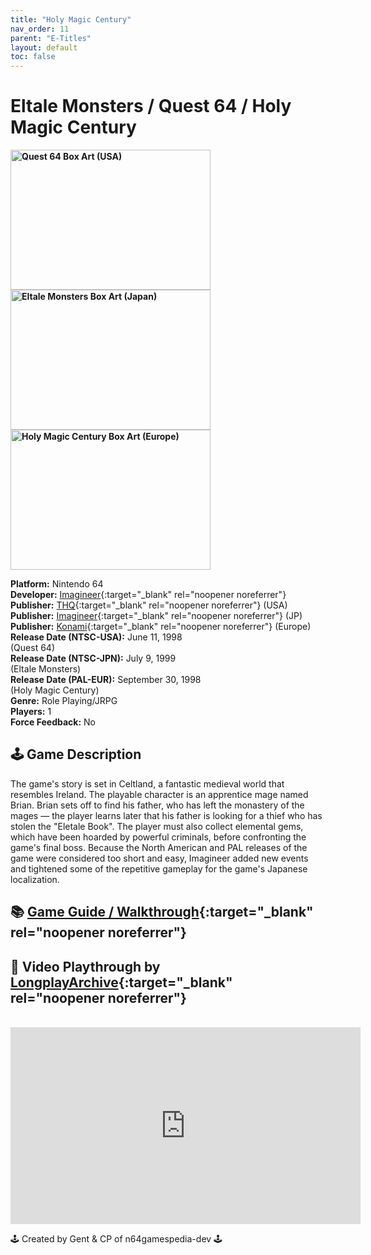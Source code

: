 ```yaml
---
title: "Holy Magic Century"
nav_order: 11
parent: "E-Titles"
layout: default
toc: false
---
```


# Eltale Monsters / Quest 64 / Holy Magic Century

<b>
<img src="https://images.launchbox-app.com/7dbe7358-ad53-48a7-a695-2ea00a0247a6.png" alt="Quest 64 Box Art (USA)" width="320" height="224" />
<img src="https://images.launchbox-app.com/229c5592-d175-492c-bb41-e69368ff78b3.jpg" alt="Eltale Monsters Box Art (Japan)" width="320" height="224" />
<img src="https://images.launchbox-app.com/eebf368a-98fe-4f85-be16-52e7d1066ece.jpg" alt="Holy Magic Century Box Art (Europe)" width="320" height="224" />
</b>

**Platform:** Nintendo 64  
**Developer:** [Imagineer](https://en.wikipedia.org/wiki/Imagineer_(Japanese_company)){:target="_blank" rel="noopener noreferrer"}  
**Publisher:** [THQ](https://en.wikipedia.org/wiki/THQ){:target="_blank" rel="noopener noreferrer"} (USA)  
**Publisher:** [Imagineer](https://en.wikipedia.org/wiki/Imagineer_(Japanese_company)){:target="_blank" rel="noopener noreferrer"} (JP)  
**Publisher:** [Konami](https://en.wikipedia.org/wiki/Konami){:target="_blank" rel="noopener noreferrer"} (Europe)  
**Release Date (NTSC-USA):** June 11, 1998  
(Quest 64)  
**Release Date (NTSC-JPN):** July 9, 1999  
(Eltale Monsters)  
**Release Date (PAL-EUR):** September 30, 1998  
(Holy Magic Century)  
**Genre:** Role Playing/JRPG  
**Players:** 1  
**Force Feedback:** No  

## 🕹️ Game Description
The game's story is set in Celtland, a fantastic medieval world that resembles Ireland. The playable character is an apprentice mage named Brian. Brian sets off to find his father, who has left the monastery of the mages — the player learns later that his father is looking for a thief who has stolen the "Eletale Book". The player must also collect elemental gems, which have been hoarded by powerful criminals, before confronting the game's final boss. Because the North American and PAL releases of the game were considered too short and easy, Imagineer added new events and tightened some of the repetitive gameplay for the game's Japanese localization.

## 📚 [Game Guide / Walkthrough](https://gamefaqs.gamespot.com/n64/198386-quest-64/faqs/42994){:target="_blank" rel="noopener noreferrer"}

## 🎥 Video Playthrough by [LongplayArchive](https://www.youtube.com/channel/UCM8XzXipyTsylZ_WsGKmdKQ){:target="_blank" rel="noopener noreferrer"}
<br />
<iframe width="560" height="315" src="https://www.youtube.com/embed/Rm255pt7jAo" title="Eltale Monsters Gameplay" frameborder="0" allowfullscreen></iframe>

🕹️ Created by Gent & CP of n64gamespedia-dev 🕹️  
<!-- Vault Format: n64gamespedia-dev -->  
<!-- Protocol Source: _vault-specs/format-protocol.md -->
